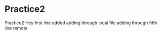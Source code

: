 # Practice2
Practice2
Hey first line added
adding through local file
adding through fifth line remote
